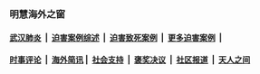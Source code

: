 
### 明慧海外之窗

####  [武汉肺炎](indexes/365.md?t=07150401) &nbsp;|&nbsp;  [迫害案例综述](indexes/328.md?t=07150401) &nbsp;|&nbsp; [迫害致死案例](indexes/277.md?t=07150401)  &nbsp;|&nbsp; [更多迫害案例](indexes/81.md?t=07150401)  &nbsp;|&nbsp; 
####  [时事评论](indexes/19.md?t=07150401) &nbsp;|&nbsp; [海外简讯](indexes/245.md?t=07150401)&nbsp;|&nbsp;  [社会支持](indexes/140.md?t=07150401) &nbsp;|&nbsp; [褒奖决议](indexes/282.md?t=07150401) &nbsp;|&nbsp; [社区报道](indexes/91.md?t=07150401)  &nbsp;|&nbsp; [天人之间](indexes/78.md?t=07150401) 

